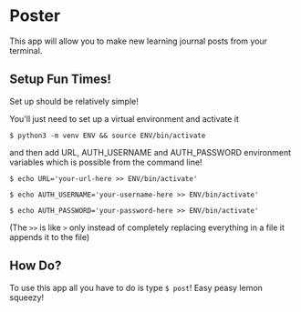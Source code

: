 # Poster

This app will allow you to make new learning journal posts from your terminal.

## Setup Fun Times!

Set up should be relatively simple!

You'll just need to set up a virtual environment and activate it 

`$ python3 -m venv ENV && source ENV/bin/activate` 

and then add URL, AUTH_USERNAME and AUTH_PASSWORD environment variables which is possible from the command line! 

`$ echo URL='your-url-here >> ENV/bin/activate'`

`$ echo AUTH_USERNAME='your-username-here >> ENV/bin/activate'`

`$ echo AUTH_PASSWORD='your-password-here >> ENV/bin/activate'`

(The `>>` is like `>` only instead of completely replacing everything in a file it appends it to the file)

## How Do?

To use this app all you have to do is type `$ post`! Easy peasy lemon squeezy!